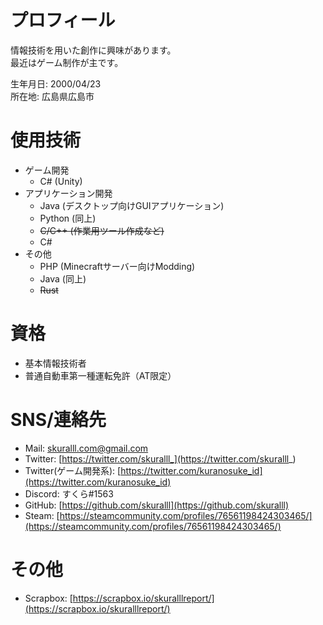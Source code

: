 # プロフィール
情報技術を用いた創作に興味があります。  
最近はゲーム制作が主です。  
  
生年月日: 2000/04/23  
所在地: 広島県広島市

# 使用技術
* ゲーム開発
  * C# (Unity)
* アプリケーション開発
  * Java (デスクトップ向けGUIアプリケーション)
  * Python (同上)
  * ~~C/C++ (作業用ツール作成など)~~　
  * C# 
* その他 
  * PHP (Minecraftサーバー向けModding) 
  * Java (同上)
  * ~~Rust~~

# 資格
* 基本情報技術者
* 普通自動車第一種運転免許（AT限定）

# SNS/連絡先
* Mail: [skuralll.com@gmail.com](<mailto:skuralll.com@gmail.com>)
* Twitter: [https://twitter.com/skuralll_](https://twitter.com/skuralll_)
* Twitter(ゲーム開発系): [https://twitter.com/kuranosuke_id](https://twitter.com/kuranosuke_id)
* Discord: すくら#1563
* GitHub: [https://github.com/skuralll](https://github.com/skuralll)
* Steam: [https://steamcommunity.com/profiles/76561198424303465/](https://steamcommunity.com/profiles/76561198424303465/)

# その他
* Scrapbox: [https://scrapbox.io/skuralllreport/](https://scrapbox.io/skuralllreport/)